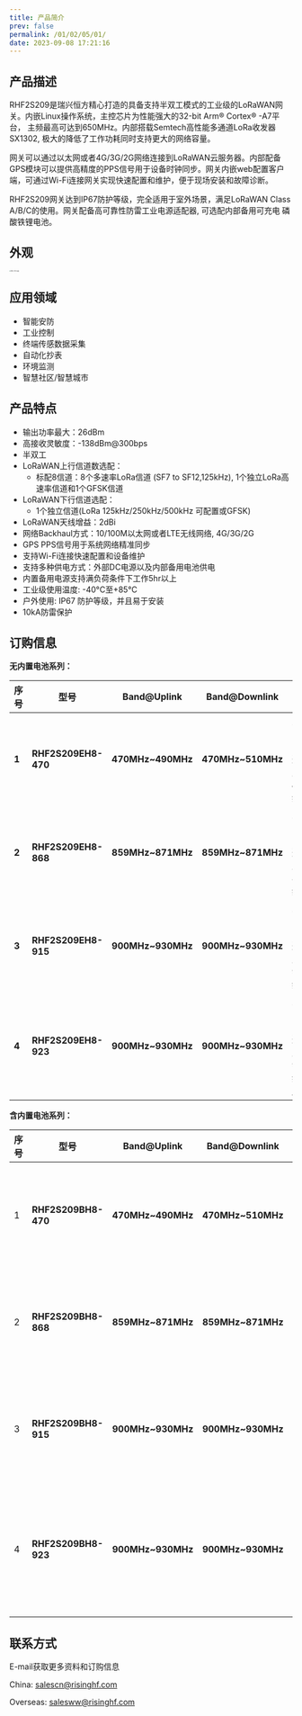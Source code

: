 ```yaml
---
title: 产品简介
prev: false
permalink: /01/02/05/01/
date: 2023-09-08 17:21:16
---
```


## 产品描述

RHF2S209是瑞兴恒方精心打造的具备支持半双工模式的工业级的LoRaWAN网关。内嵌Linux操作系统，主控芯片为性能强大的32-bit Arm® Cortex® -A7平台， 主频最高可达到650MHz。内部搭载Semtech高性能多通道LoRa收发器SX1302, 极大的降低了工作功耗同时支持更大的网络容量。

网关可以通过以太网或者4G/3G/2G网络连接到LoRaWAN云服务器。内部配备 GPS模块可以提供高精度的PPS信号用于设备时钟同步。网关内嵌web配置客户 端，可通过Wi-Fi连接网关实现快速配置和维护，便于现场安装和故障诊断。

RHF2S209网关达到IP67防护等级，完全适用于室外场景，满足LoRaWAN Class A/B/C的使用。网关配备高可靠性防雷工业电源适配器, 可选配内部备用可充电 磷酸铁锂电池。

## 外观

<img src="https://wiki.risinghf.com/upload/img/1857e290e264a7504e6156280c135f80.png" alt="IMG_4125-抠图" style="zoom:15%;" />

## 应用领域

- 智能安防
- 工业控制
- 终端传感数据采集
- 自动化抄表
- 环境监测
- 智慧社区/智慧城市

## 产品特点

- 输出功率最大：26dBm
- 高接收灵敏度：-138dBm@300bps
- 半双工
- LoRaWAN上行信道数选配：
  - 标配8信道：8个多速率LoRa信道 (SF7 to SF12,125kHz), 1个独立LoRa高速率信道和1个GFSK信道
- LoRaWAN下行信道选配：
  - 1个独立信道(LoRa 125kHz/250kHz/500kHz 可配置或GFSK)
- LoRaWAN天线增益：2dBi
- 网络Backhaul方式：10/100M以太网或者LTE无线网络, 4G/3G/2G
- GPS PPS信号用于系统网络精准同步
- 支持Wi-Fi连接快速配置和设备维护
- 支持多种供电方式：外部DC电源以及内部备用电池供电
- 内置备用电源支持满负荷条件下工作5hr以上
- 工业级使用温度: -40°C至+85°C
- 户外使用: IP67 防护等级，并且易于安装
- 10kA防雷保护

## 订购信息

**无内置电池系列：**

| 序号  | 型号                | Band@Uplink       | Band@Downlink     | 规格                                                       |
| ----- | ------------------- | ----------------- | ----------------- | ---------------------------------------------------------- |
| **1** | **RHF2S209EH8-470** | **470MHz~490MHz** | **470MHz~510MHz** | **室外LoRaWAN网关, 8通道半双工，470MHz频段**               |
| **2** | **RHF2S209EH8-868** | **859MHz~871MHz** | **859MHz~871MHz** | **室外LoRaWAN网关, 8通道半双工，868MHz频段**               |
| **3** | **RHF2S209EH8-915** | **900MHz~930MHz** | **900MHz~930MHz** | **室外LoRaWAN网关, 8通道半双工，915MHz频段**               |
| **4** | **RHF2S209EH8-923** | **900MHz~930MHz** | **900MHz~930MHz** | **室外LoRaWAN网关, 8通道半双工，923MHz频段, 配欧版4G模块** |

**含内置电池系列：**

| 序号 | 型号                | Band@Uplink       | Band@Downlink     | 规格                                                         |
| ---- | ------------------- | ----------------- | ----------------- | ------------------------------------------------------------ |
| 1    | **RHF2S209BH8-470** | **470MHz~490MHz** | **470MHz~510MHz** | **室外LoRaWAN网关, 8通道半双工，470MHz频段,内置电池**        |
| 2    | **RHF2S209BH8-868** | **859MHz~871MHz** | **859MHz~871MHz** | **室外LoRaWAN网关, 8通道半双工，868MHz频段，内置电池**       |
| 3    | **RHF2S209BH8-915** | **900MHz~930MHz** | **900MHz~930MHz** | **室外LoRaWAN网关, 8通道半双工，915MHz频段，内置电池**       |
| 4    | **RHF2S209BH8-923** | **900MHz~930MHz** | **900MHz~930MHz** | **室外LoRaWAN网关, 8通道半双工，923MHz频段，内置电池, 配欧版4G模块** |

## 联系方式

E-mail获取更多资料和订购信息

China: salescn@risinghf.com

Overseas: salesww@risinghf.com
